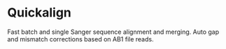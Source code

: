 # Quickalign
Fast batch and single Sanger sequence alignment and merging. Auto gap and mismatch corrections based on AB1 file reads. 
